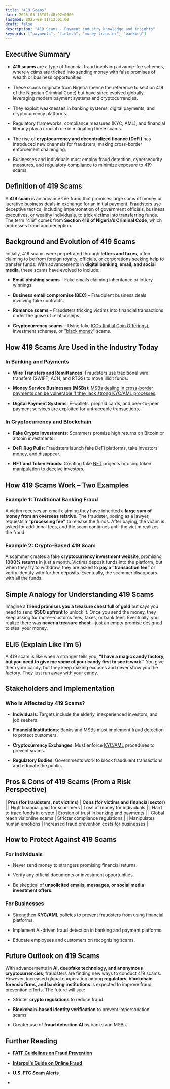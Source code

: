 ```yaml
---
title: "419 Scams"
date: 2025-03-13T07:48:02+0000
lastmod: 2025-08-11T12:01:00
draft: false
description: "419 Scams - Payment industry knowledge and insights"
keywords: ["payments", "fintech", "money transfer", "banking"]
---
```


## Executive Summary

- **419 scams** are a type of financial fraud involving advance-fee schemes, where victims are tricked into sending money with false promises of wealth or business opportunities.

- These scams originate from Nigeria (hence the reference to section 419 of the Nigerian Criminal Code) but have since evolved globally, leveraging modern payment systems and cryptocurrencies.

- They exploit weaknesses in banking systems, digital payments, and cryptocurrency platforms.

- Regulatory frameworks, compliance measures (KYC, AML), and financial literacy play a crucial role in mitigating these scams.

- The rise of **cryptocurrency and decentralized finance (DeFi)** has introduced new channels for fraudsters, making cross-border enforcement challenging.

- Businesses and individuals must employ fraud detection, cybersecurity measures, and regulatory compliance to minimize exposure to 419 scams.

## Definition of 419 Scams

A **419 scam** is an advance-fee fraud that promises large sums of money or lucrative business deals in exchange for an initial payment. Fraudsters use deceptive tactics, including impersonation of government officials, business executives, or wealthy individuals, to trick victims into transferring funds. The term "419" comes from **Section 419 of Nigeria’s Criminal Code**, which addresses fraud and deception.

## Background and Evolution of 419 Scams

Initially, 419 scams were perpetrated through **letters and faxes**, often claiming to be from foreign royalty, officials, or corporations seeking help to transfer funds. With advancements in **digital banking, email, and social media**, these scams have evolved to include:

- **Email phishing scams** – Fake emails claiming inheritance or lottery winnings.

- **Business email compromise (BEC)** – Fraudulent business deals involving fake contracts.

- **Romance scams** – Fraudsters tricking victims into financial transactions under the guise of relationships.

- **Cryptocurrency scams** – Using fake [ICOs (Initial Coin Offerings)](https://faisalkhanllc.xyz/resources/payments-wiki/i/initial-coin-offering-ico/), investment schemes, or "[black money](https://faisalkhanllc.xyz/resources/payments-wiki/b/black-money/)" scams.

## How 419 Scams Are Used in the Industry Today

### In Banking and Payments

- **Wire Transfers and Remittances**: Fraudsters use traditional wire transfers (SWIFT, ACH, and RTGS) to move illicit funds.

- **Money Service Businesses (MSBs)**: [MSBs dealing in cross-border payments can be vulnerable if they lack strong KYC/AML processes](https://faisalkhanllc.xyz/resources/payments-wiki/m/money-services-business-msb/).

- **Digital Payment Systems**: E-wallets, prepaid cards, and peer-to-peer payment services are exploited for untraceable transactions.

### In Cryptocurrency and Blockchain

- **Fake Crypto Investments**: Scammers promise high returns on Bitcoin or altcoin investments.

- **DeFi Rug Pulls**: Fraudsters launch fake DeFi platforms, take investors' money, and disappear.

- **NFT and Token Frauds**: Creating fake [NFT](https://faisalkhanllc.xyz/resources/payments-wiki/n/nft-non-fungible-tokens/) projects or using token manipulation to deceive investors.

## How 419 Scams Work – Two Examples

### Example 1: Traditional Banking Fraud

A victim receives an email claiming they have inherited a **large sum of money from an overseas relative**. The fraudster, posing as a lawyer, requests a **"processing fee"** to release the funds. After paying, the victim is asked for additional fees, and the scam continues until the victim realizes the fraud.

### Example 2: Crypto-Based 419 Scam

A scammer creates a fake **cryptocurrency investment website**, promising **1000% returns** in just a month. Victims deposit funds into the platform, but when they try to withdraw, they are asked to **pay a "transaction fee"** or verify identity with further deposits. Eventually, the scammer disappears with all the funds.

## Simple Analogy for Understanding 419 Scams

Imagine a **friend promises you a treasure chest full of gold** but says you need to send **$500 upfront** to unlock it. Once you send the money, they keep asking for more—customs fees, taxes, or bank fees. Eventually, you realize there was **never a treasure chest**—just an empty promise designed to steal your money.

## ELI5 (Explain Like I’m 5)

A 419 scam is like when a stranger tells you, **"I have a magic candy factory, but you need to give me some of your candy first to see it work."** You give them your candy, but they keep making excuses and never show you the factory. They just run away with your candy.

## Stakeholders and Implementation

### Who is Affected by 419 Scams?

- **Individuals**: Targets include the elderly, inexperienced investors, and job seekers.

- **Financial Institutions**: Banks and MSBs must implement fraud detection to protect customers.

- **Cryptocurrency Exchanges**: Must enforce [KYC/AML](https://faisalkhanllc.xyz/resources/payments-wiki/k/know-your-customer-kyc-anti-money-laundering-aml/) procedures to prevent scams.

- **Regulatory Bodies**: Governments work to block fraudulent transactions and educate the public.

## Pros & Cons of 419 Scams (From a Risk Perspective)

| ****Pros (for fraudsters, not victims)**** | ****Cons (for victims and financial sector)**** |
| High financial gain for scammers | Loss of money for individuals |
| Hard to trace funds in crypto | Erosion of trust in banking and payments |
| Global reach via online scams | Stricter compliance regulations |
| Manipulates human emotions | Increased fraud prevention costs for businesses |

## How to Protect Against 419 Scams

### For Individuals

- Never send money to strangers promising financial returns.

- Verify any official documents or investment opportunities.

- Be skeptical of **unsolicited emails, messages, or social media investment offers**.

### For Businesses

- Strengthen **KYC/AML** policies to prevent fraudsters from using financial platforms.

- Implement AI-driven fraud detection in banking and payment platforms.

- Educate employees and customers on recognizing scams.

## Future Outlook on 419 Scams

With advancements in **AI, deepfake technology, and anonymous cryptocurrencies**, fraudsters are finding new ways to conduct 419 scams. However, increased global cooperation among **regulators, blockchain forensic firms, and banking institutions** is expected to improve fraud prevention efforts. The future will see:

- Stricter **crypto regulations** to reduce fraud.

- **Blockchain-based identity verification** to prevent impersonation scams.

- Greater use of **fraud detection AI** by banks and MSBs.

## Further Reading

- **[FATF Guidelines on Fraud Prevention](https://www.fatf-gafi.org)**

- **[Interpol’s Guide on Online Fraud](https://www.interpol.int)**

- **[U.S. FTC Scam Alerts](https://www.consumer.ftc.gov)**

-